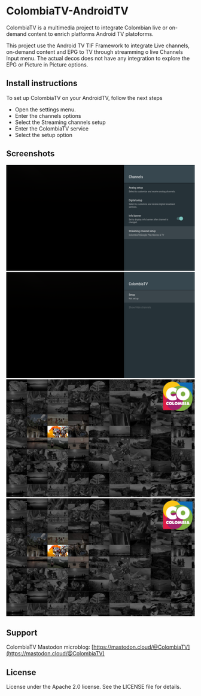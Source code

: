 # ColombiaTV-AndroidTV
ColombiaTV is a multimedia project to integrate Colombian live or on-demand content to enrich platforms Android TV platoforms.

This project use the Android TV TIF Framework to integrate Live channels, on-demand content and EPG to TV through streamming o live Channels Input menu. The actual decos does not have any integration to explore the EPG or Picture in Picture options. 

## Install instructions

To set up ColombiaTV on your AndroidTV, follow the next steps
- Open the settings menu.
- Enter the channels options
- Select the Streaming channels setup
- Enter the ColombiaTV service
- Select the setup option

## Screenshots

![Initial streaming setup](screenshots/setup1.png)
![Channels setup](screenshots/setup2.png)
![TV program guide](screenshots/guide.png)
![Action menu](screenshots/action.png)

## Support

ColombiaTV Mastodon microblog: [https://mastodon.cloud/@ColombiaTV](https://mastodon.cloud/@ColombiaTV)

## License

License under the Apache 2.0 license. See the LICENSE file for details.